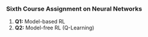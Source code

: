 ### Sixth Course Assignment on Neural Networks
1. **Q1:** Model-based RL
1. **Q2:** Model-free RL (Q-Learning)
